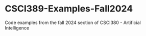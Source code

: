 # CSCI389-Examples-Fall2024
Code examples from the fall 2024 section of CSCI380 - Artificial Intelligence
